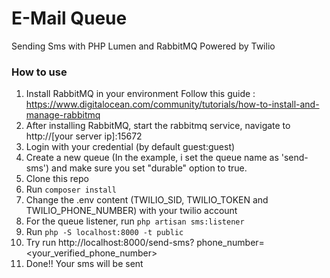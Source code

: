 # E-Mail Queue
Sending Sms with PHP Lumen and RabbitMQ 
Powered by Twilio

### How to use
1. Install RabbitMQ in your environment
Follow this guide : https://www.digitalocean.com/community/tutorials/how-to-install-and-manage-rabbitmq
2. After installing RabbitMQ, start the rabbitmq service, navigate to http://[your server ip]:15672
3. Login with your credential (by default guest:guest)
4. Create a new queue (In the example, i set the queue name as 'send-sms') and make sure you set "durable" option to true. 
5. Clone this repo
6. Run ```composer install ```
7. Change the .env content (TWILIO_SID, TWILIO_TOKEN and TWILIO_PHONE_NUMBER) with your twilio account
8. For the queue listener, run ```php artisan sms:listener ```
9. Run ```php -S localhost:8000 -t public```
10. Try run http://localhost:8000/send-sms?
phone_number=<your_verified_phone_number>
11. Done!! Your sms will be sent
